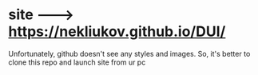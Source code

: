 # site ---> https://nekliukov.github.io/DUI/
Unfortunately, github doesn't see any styles and images. So, it's better to clone this repo and launch site from ur pc
